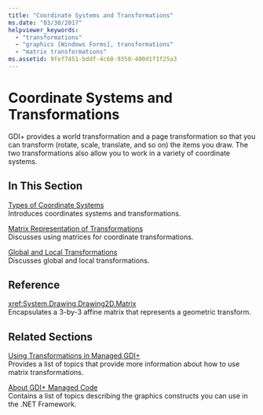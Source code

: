 ```yaml
---
title: "Coordinate Systems and Transformations"
ms.date: "03/30/2017"
helpviewer_keywords: 
  - "transformations"
  - "graphics [Windows Forms], transformations"
  - "matrix transformations"
ms.assetid: 9fef7451-bddf-4c68-9350-400d1f1f25a3
---
```

# Coordinate Systems and Transformations
GDI+ provides a world transformation and a page transformation so that you can transform (rotate, scale, translate, and so on) the items you draw. The two transformations also allow you to work in a variety of coordinate systems.  
  
## In This Section  
 [Types of Coordinate Systems](types-of-coordinate-systems.md)  
 Introduces coordinates systems and transformations.  
  
 [Matrix Representation of Transformations](matrix-representation-of-transformations.md)  
 Discusses using matrices for coordinate transformations.  
  
 [Global and Local Transformations](global-and-local-transformations.md)  
 Discusses global and local transformations.  
  
## Reference  
 <xref:System.Drawing.Drawing2D.Matrix>  
 Encapsulates a 3-by-3 affine matrix that represents a geometric transform.  
  
## Related Sections  
 [Using Transformations in Managed GDI+](using-transformations-in-managed-gdi.md)  
 Provides a list of topics that provide more information about how to use matrix transformations.  
  
 [About GDI+ Managed Code](about-gdi-managed-code.md)  
 Contains a list of topics describing the graphics constructs you can use in the .NET Framework.
